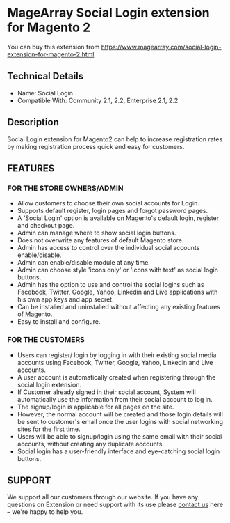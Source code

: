 # MageArray Social Login extension for Magento 2 #
You can buy this extension from https://www.magearray.com/social-login-extension-for-magento-2.html
## Technical Details ##
* Name: Social Login
* Compatible With: Community 2.1, 2.2, Enterprise 2.1, 2.2

## Description
Social Login extension for Magento2 can help to increase registration rates by making registration process quick and easy for customers.

## FEATURES 
### FOR THE STORE OWNERS/ADMIN
* Allow customers to choose their own social accounts for Login.
* Supports default register, login pages and forgot password pages.
* A 'Social Login' option is available on Magento's default login, register and checkout page.
* Admin can manage where to show social login buttons.
* Does not overwrite any features of default Magento store.
* Admin has access to control over the individual social accounts enable/disable.
* Admin can enable/disable module at any time.
* Admin can choose style 'icons only' or 'icons with text' as social login buttons.
* Admin has the option to use and control the social logins such as Facebook, Twitter, Google, Yahoo, Linkedin and Live applications with his own app keys and app secret.
* Can be installed and uninstalled without affecting any existing features of Magento.
* Easy to install and configure.

### FOR THE CUSTOMERS
* Users can register/ login by logging in with their existing social media accounts using Facebook, Twitter, Google, Yahoo, Linkedin and Live accounts.
* A user account is automatically created when registering through the social login extension.
* If Customer already signed in their social account, System will automatically use the information from their social account to log in.
* The signup/login is applicable for all pages on the site.
* However, the normal account will be created and those login details will be sent to customer's email once the user logins with social networking sites for the first time.
* Users will be able to signup/login using the same email with their social accounts, without creating any duplicate accounts.
* Social login has a user-friendly interface and eye-catching social login buttons.
## SUPPORT
We support all our customers through our website. If you have any questions on Extension or need support with its use please [contact us](https://www.magearray.com/contact/) here – we're happy to help you.

